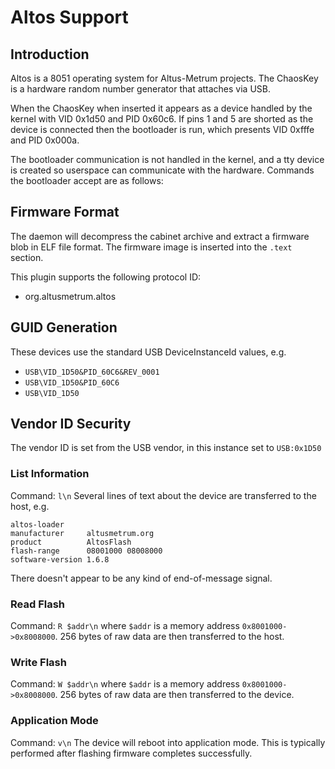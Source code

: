 Altos Support
=============

Introduction
------------

Altos is a 8051 operating system for Altus-Metrum projects.
The ChaosKey is a hardware random number generator that attaches via USB.

When the ChaosKey when inserted it appears as a device handled by the kernel
with VID 0x1d50 and PID 0x60c6. If pins 1 and 5 are shorted as the device is
connected then the bootloader is run, which presents VID 0xfffe and PID 0x000a.

The bootloader communication is not handled in the kernel, and a tty device is
created so userspace can communicate with the hardware. Commands the bootloader
accept are as follows:

Firmware Format
---------------

The daemon will decompress the cabinet archive and extract a firmware blob in
ELF file format. The firmware image is inserted into the `.text` section.

This plugin supports the following protocol ID:

 * org.altusmetrum.altos

GUID Generation
---------------

These devices use the standard USB DeviceInstanceId values, e.g.

 * `USB\VID_1D50&PID_60C6&REV_0001`
 * `USB\VID_1D50&PID_60C6`
 * `USB\VID_1D50`

Vendor ID Security
------------------

The vendor ID is set from the USB vendor, in this instance set to `USB:0x1D50`

### List Information

Command:    `l\n`
Several lines of text about the device are transferred to the host, e.g.

    altos-loader
    manufacturer     altusmetrum.org
    product          AltosFlash
    flash-range      08001000 08008000
    software-version 1.6.8

There doesn't appear to be any kind of end-of-message signal.

### Read Flash

Command:    `R $addr\n` where `$addr` is a memory address `0x8001000->0x8008000`.
256 bytes of raw data are then transferred to the host.

### Write Flash

Command:    `W $addr\n` where `$addr` is a memory address `0x8001000->0x8008000`.
256 bytes of raw data are then transferred to the device.

### Application Mode

Command:    `v\n`
The device will reboot into application mode. This is typically performed after
flashing firmware completes successfully.
